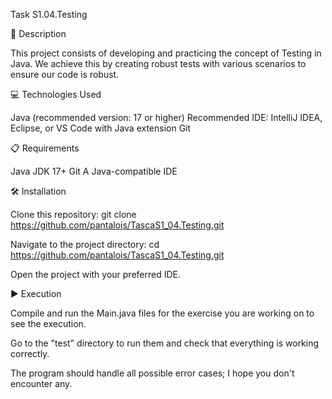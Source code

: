 Task S1.04.Testing

📄 Description

This project consists of developing and practicing the concept of Testing in Java.  We achieve this by creating robust tests with various scenarios to ensure our code is robust.

💻 Technologies Used

Java (recommended version: 17 or higher) Recommended IDE: IntelliJ IDEA, Eclipse, or VS Code with Java extension Git

📋 Requirements

Java JDK 17+ Git A Java-compatible IDE

🛠️ Installation

Clone this repository: git clone https://github.com/pantalois/TascaS1_04.Testing.git

Navigate to the project directory: cd https://github.com/pantalois/TascaS1_04.Testing.git

Open the project with your preferred IDE.

▶️ Execution

Compile and run the Main.java files for the exercise you are working on to see the execution.

Go to the "test" directory to run them and check that everything is working correctly.

The program should handle all possible error cases; I hope you don't encounter any.
